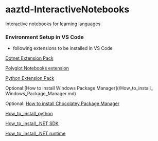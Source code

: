 # aaztd-InteractiveNotebooks
Interactive notebooks for learning languages



### Environment Setup in VS Code

- following extensions to be installed in VS Code

[Dotnet Extension Pack](https://marketplace.visualstudio.com/items?itemName=doggy8088.netcore-extension-pack)

[Polyglot Notebooks extension](https://marketplace.visualstudio.com/items?itemName=ms-dotnettools.dotnet-interactive-vscode)


[Python Extension Pack](https://marketplace.visualstudio.com/items?itemName=donjayamanne.python-extension-pack)

Optional:[How to install Windows Package Manager](/How_to_install_ Windows_Package_Manager.md)

Optional: [How to install Chocolatey Package Manager](/How_to_install_Chocolatey_Package_Manager.md) 

[How_to_install_python](/How_to_install_python.md)

[How_to_install_.NET SDK ](/How_to_install_.NET_SDK.md)

[How_to_install_.NET runtime ](/How_to_install_.NET_runtime.md)


